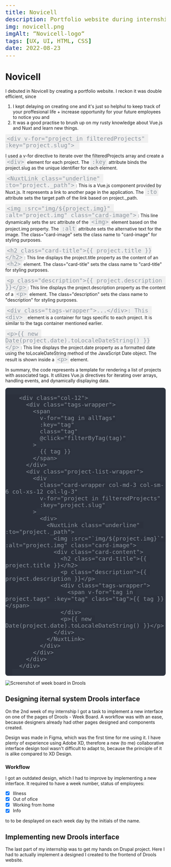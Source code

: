 ```yaml
---
title: Novicell
description: Portfolio website during internship at Novicell
img: novicell.png
imgAlt: “Novicell-logo“
tags: [UX, UI, HTML, CSS]
date: 2022-08-23
---
```


# Novicell

I debuted in Novicell by creating a portfolio website. I reckon it was double efficient, since 
1. I kept delaying on creating one and it's just so helphul to keep track of your proffesional life + increase opportunity for your future employees to notice you and 
2. It was a good practise to brush up on my rusty knowledge about Vue.js and Nuxt and learn new things.

`<div v-for="project in filteredProjects" :key="project.slug"> ` 

I used a v-for directive to iterate over the filteredProjects array and create a `<div>` element for each project. The `:key` attribute binds the project.slug as the unique identifier for each element. 

`<NuxtLink class="underline" :to="project._path">`: This is a Vue.js component provided by Nuxt.js. It represents a link to another page in the application. The `:to` attribute sets the target path of the link based on project._path.

`<img :src="img/${project.img}" :alt="project.img" class="card-image">`: This line dynamically sets the src attribute of the `<img>` element based on the project.img property. The `:alt` attribute sets the alternative text for the image. The class="card-image" sets the class name to "card-image" for styling purposes.

`<h2 class="card-title">{{ project.title }}</h2>`: This line displays the project.title property as the content of an `<h2>` element. The class="card-title" sets the class name to "card-title" for styling purposes.

`<p class="description">{{ project.description }}</p>`: This line displays the project.description property as the content of a `<p>` element. The class="description" sets the class name to "description" for styling purposes.

`<div class="tags-wrapper">...</div>: This <div> `element is a container for tags specific to each project. It is similar to the tags container mentioned earlier.

`<p>{{ new Date(project.date).toLocaleDateString() }}</p>`: This line displays the project.date property as a formatted date using the toLocaleDateString method of the JavaScript Date object. The result is shown inside a `<p>` element.

In summary, the code represents a template for rendering a list of projects with associated tags. It utilizes Vue.js directives for iterating over arrays, handling events, and dynamically displaying data.


<pre style="background-color: #2e3440">
  <code data-language="javascript">
    &lt;div class=&quot;col-12&quot;&gt;
      &lt;div class=&quot;tags-wrapper&quot;&gt;
        &lt;span
          v-for=&quot;tag in allTags&quot;
          :key=&quot;tag&quot;
          class=&quot;tag&quot;
          @click=&quot;filterByTag(tag)&quot;
        &gt;
          {{ tag }}
        &lt;/span&gt;
      &lt;/div&gt;
      &lt;div class=&quot;project-list-wrapper&quot;&gt;
        &lt;div
          class=&quot;card-wrapper col-md-3 col-sm-6 col-xs-12 col-lg-3&quot;
          v-for=&quot;project in filteredProjects&quot;
          :key=&quot;project.slug&quot;
        &gt;
          &lt;div&gt;
            &lt;NuxtLink class=&quot;underline&quot; :to=&quot;project._path&quot;&gt;
              &lt;img :src=&quot;`img/${project.img}`&quot; :alt=&quot;project.img&quot; class=&quot;card-image&quot;&gt;
              &lt;div class=&quot;card-content&quot;&gt;
                &lt;h2 class=&quot;card-title&quot;&gt;{{ project.title }}&lt;/h2&gt;
                &lt;p class=&quot;description&quot;&gt;{{ project.description }}&lt;/p&gt;
                &lt;div class=&quot;tags-wrapper&quot;&gt;
                  &lt;span v-for=&quot;tag in project.tags&quot; :key=&quot;tag&quot; class=&quot;tag&quot;&gt;{{ tag }}&lt;/span&gt;
                &lt;/div&gt;
                &lt;p&gt;{{ new Date(project.date).toLocaleDateString() }}&lt;/p&gt;
              &lt;/div&gt;
            &lt;/NuxtLink&gt;
          &lt;/div&gt;
        &lt;/div&gt;
      &lt;/div&gt;
    &lt;/div&gt;
  </code>
</pre>

![Screenshot of week board in Drools](/img/drools_week_board.png)

## Designing iternal system Drools interface
On the 2nd week of my internship I got a task to implement a new interface on one of the pages of Drools - Week Board. A workflow was with an ease, because designers already had other pages designed and components created.

Design was made in Figma, which was the first time for me using it. I have plenty of experience using Adobe XD, therefore a new (to me) collaborative interface design tool wasn't difficult to adapt to, because the principle of it is alike compared to XD Design.

### Workflow

I got an outdated design, which I had to improve by implementing a new interface. It required to have a week number, status of employees:
- [x] Illness
- [x] Out of ofice
- [x] Working from home
- [x] Info

to to be desplayed on each week day by the initials of the name. 

## Implementing new Drools interface

The last part of my internship was to get my hands on Drupal project. Here I had to actually implement a designed I created to the frontend of Drools website.

<style scoped> 

    a {
        text-decoration: none;
    }

    code {
    background: rgba(0,0,0,.05);
    border-radius: 2px;
    font-size: 18px;
    padding: 3px 5px;
    color: #8B949E;
    }

    pre {
    background-color: #24292e;
    border-radius: 8px;
    overflow-x: scroll;
    overflow-y: hidden;
    color: #8B949E;
    
}
::-webkit-scrollbar-thumb {
    background-clip: content-box;
    background-color: #d6dee1;
    border: 6px solid transparent;
    border-radius: 20px;
}
pre code .line {
    display: block;
    min-height: 1rem;
}

</style>